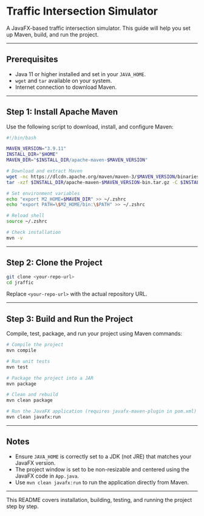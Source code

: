 # Traffic Intersection Simulator

A JavaFX-based traffic intersection simulator. This guide will help you set up Maven, build, and run the project.

---

## Prerequisites

- Java 11 or higher installed and set in your `JAVA_HOME`.
- `wget` and `tar` available on your system.
- Internet connection to download Maven.

---

## Step 1: Install Apache Maven

Use the following script to download, install, and configure Maven:

```bash
#!/bin/bash

MAVEN_VERSION="3.9.11"
INSTALL_DIR="$HOME"
MAVEN_DIR="$INSTALL_DIR/apache-maven-$MAVEN_VERSION"

# Download and extract Maven
wget -nc https://dlcdn.apache.org/maven/maven-3/$MAVEN_VERSION/binaries/apache-maven-$MAVEN_VERSION-bin.tar.gz -P $INSTALL_DIR
tar -xzf $INSTALL_DIR/apache-maven-$MAVEN_VERSION-bin.tar.gz -C $INSTALL_DIR

# Set environment variables
echo "export M2_HOME=$MAVEN_DIR" >> ~/.zshrc
echo "export PATH=\$M2_HOME/bin:\$PATH" >> ~/.zshrc

# Reload shell
source ~/.zshrc

# Check installation
mvn -v
```

---

## Step 2: Clone the Project

```bash
git clone <your-repo-url>
cd jraffic
```

Replace `<your-repo-url>` with the actual repository URL.

---

## Step 3: Build and Run the Project

Compile, test, package, and run your project using Maven commands:

```bash
# Compile the project
mvn compile

# Run unit tests
mvn test

# Package the project into a JAR
mvn package

# Clean and rebuild
mvn clean package

# Run the JavaFX application (requires javafx-maven-plugin in pom.xml)
mvn clean javafx:run
```

---

## Notes

- Ensure `JAVA_HOME` is correctly set to a JDK (not JRE) that matches your JavaFX version.
- The project window is set to be non-resizable and centered using the JavaFX code in `App.java`.
- Use `mvn clean javafx:run` to run the application directly from Maven.

---

This README covers installation, building, testing, and running the project step by step.

